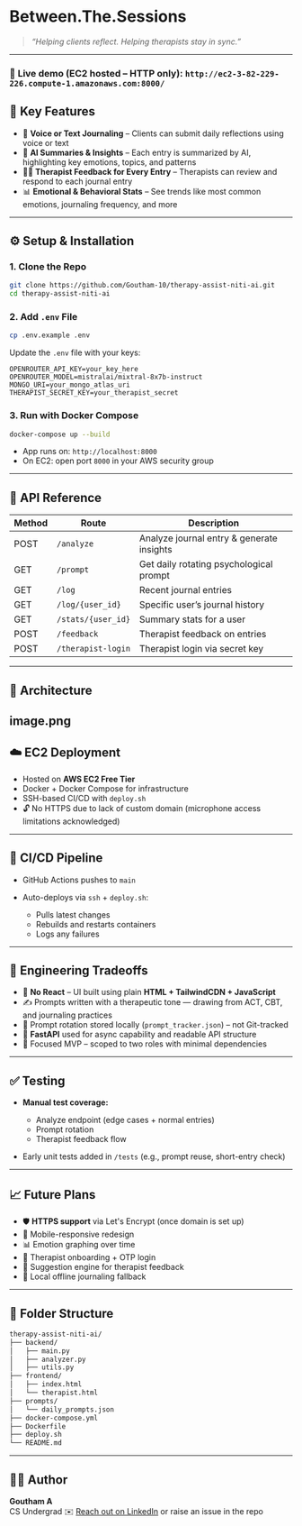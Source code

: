 
# Between.The.Sessions
> *“Helping clients reflect. Helping therapists stay in sync.”*  

---
### 🔗 **Live demo** (EC2 hosted – HTTP only): `http://ec2-3-82-229-226.compute-1.amazonaws.com:8000/`

## 🚀 Key Features

- 📝 **Voice or Text Journaling** – Clients can submit daily reflections using voice or text
- 🤖 **AI Summaries & Insights** – Each entry is summarized by AI, highlighting key emotions, topics, and patterns
- 🧑‍⚕️ **Therapist Feedback for Every Entry** – Therapists can review and respond to each journal entry
- 📊 **Emotional & Behavioral Stats** – See trends like most common emotions, journaling frequency, and more

---

## ⚙️ Setup & Installation

### 1. Clone the Repo  
```bash
git clone https://github.com/Goutham-10/therapy-assist-niti-ai.git
cd therapy-assist-niti-ai
```

### 2. Add `.env` File

```bash
cp .env.example .env
```

Update the `.env` file with your keys:

```
OPENROUTER_API_KEY=your_key_here
OPENROUTER_MODEL=mistralai/mixtral-8x7b-instruct
MONGO_URI=your_mongo_atlas_uri
THERAPIST_SECRET_KEY=your_therapist_secret
```

### 3. Run with Docker Compose

```bash
docker-compose up --build
```

* App runs on: `http://localhost:8000`
* On EC2: open port `8000` in your AWS security group

---

## 📡 API Reference

| Method | Route              | Description                               |
| ------ | ------------------ | ----------------------------------------- |
| POST   | `/analyze`         | Analyze journal entry & generate insights |
| GET    | `/prompt`          | Get daily rotating psychological prompt   |
| GET    | `/log`             | Recent journal entries                    |
| GET    | `/log/{user_id}`   | Specific user’s journal history           |
| GET    | `/stats/{user_id}` | Summary stats for a user                  |
| POST   | `/feedback`        | Therapist feedback on entries             |
| POST   | `/therapist-login` | Therapist login via secret key            |

---

## 🧠 Architecture

image.png
---

## ☁️ EC2 Deployment

* Hosted on **AWS EC2 Free Tier**
* Docker + Docker Compose for infrastructure
* SSH-based CI/CD with `deploy.sh`
* 🔓 No HTTPS due to lack of custom domain (microphone access limitations acknowledged)

---

## 🔁 CI/CD Pipeline

* GitHub Actions pushes to `main`
* Auto-deploys via `ssh` + `deploy.sh`:

  * Pulls latest changes
  * Rebuilds and restarts containers
  * Logs any failures

---

## 📐 Engineering Tradeoffs

* 🧪 **No React** – UI built using plain **HTML + TailwindCDN + JavaScript**
* ✍️ Prompts written with a therapeutic tone — drawing from ACT, CBT, and journaling practices
* 🧠 Prompt rotation stored locally (`prompt_tracker.json`) – not Git-tracked
* 🧩 **FastAPI** used for async capability and readable API structure
* 🎯 Focused MVP – scoped to two roles with minimal dependencies

---

## ✅ Testing

* **Manual test coverage:**

  * Analyze endpoint (edge cases + normal entries)
  * Prompt rotation
  * Therapist feedback flow
* Early unit tests added in `/tests` (e.g., prompt reuse, short-entry check)

---

## 📈 Future Plans

* 🛡️ **HTTPS support** via Let's Encrypt (once domain is set up)
* 📱 Mobile-responsive redesign
* 📊 Emotion graphing over time
* 👥 Therapist onboarding + OTP login
* 🧠 Suggestion engine for therapist feedback
* 📴 Local offline journaling fallback

---

## 📂 Folder Structure

```bash
therapy-assist-niti-ai/
├── backend/
│   ├── main.py
│   ├── analyzer.py
│   ├── utils.py
├── frontend/
│   ├── index.html
│   └── therapist.html
├── prompts/
│   └── daily_prompts.json
├── docker-compose.yml
├── Dockerfile
├── deploy.sh
└── README.md
```

---

## 👨‍💻 Author

**Goutham A**  
CS Undergrad 
✉️ [Reach out on LinkedIn](https://www.linkedin.com/in/goutham-a-144774246/) or raise an issue in the repo
